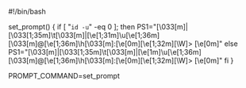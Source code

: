 #!/bin/bash

set_prompt() {
  if [ "`id -u`" -eq 0 ]; then
    PS1="\[\033[m\]|\[\033[1;35m\]\t\[\033[m\]|\[\e[1;31m\]\u\[\e[1;36m\]\[\033[m\]@\[\e[1;36m\]\h\[\033[m\]:\[\e[0m\]\[\e[1;32m\][\W]> \[\e[0m\]"
  else
    PS1="\[\033[m\]|\[\033[1;35m\]\t\[\033[m\]|\[\e[1m\]\u\[\e[1;36m\]\[\033[m\]@\[\e[1;36m\]\h\[\033[m\]:\[\e[0m\]\[\e[1;32m\][\W]> \[\e[0m\]"
  fi
}

PROMPT_COMMAND=set_prompt
